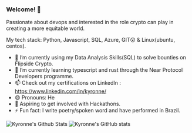 ### Welcome! 👋

Passionate about devops and interested in the role crypto can play in creating a more equitable world.

My tech stack: Python, Javascript, SQL, Azure, GIT😲 & Linux(ubuntu, centos).

- 🔭 I’m currently using my Data Analysis Skills(SQL) to solve bounties on Flipside Crypto.
- 🌱 I’m currently learning typescript and rust through the Near Protocol Developers programme.
- 📫 Check out my certifications on LinkedIn : https://www.linkedin.com/in/kyronne/
- 😄 Pronouns: He
- 🧭 Aspiring to get involved with Hackathons.
- ⚡ Fun fact: I write poetry/spoken word and have performed in Brazil.


![Kyronne's Github Stats](https://github-readme-stats.vercel.app/api/top-langs/?username=kyronne&layout=compact&hide_border=false&theme=darcula&bg_color=00000000&langs_count=6) ![Kyronne's GitHub stats](https://github-readme-stats.vercel.app/api?username=kyronne&count_private=true&layout=compact&hide_border=false&theme=darcula&bg_color=00000000)

